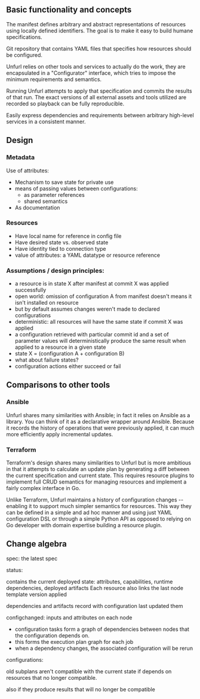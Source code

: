 ## Basic functionality and concepts

The manifest defines arbitrary and abstract representations of resources using locally defined identifiers. The goal is to make it easy to build humane specifications.

Git repository that contains YAML files that specifies how resources should be configured.

Unfurl relies on other tools and services to actually do the work, they are encapsulated in a "Configurator" interface, which tries to impose the minimum requirements and semantics.

Running Unfurl attempts to apply that specification and commits the results of that run. The exact versions of all external assets and tools utilized are recorded so playback can be fully reproducible.

Easily express dependencies and requirements between arbitrary high-level services in a consistent manner.

## Design

### Metadata

Use of attributes:
* Mechanism to save state for private use
* means of passing values between configurations:
  - as parameter references
  - shared semantics
* As documentation

### Resources
  * Have local name for reference in config file
  * Have desired state vs. observed state
  * Have identity tied to connection type
  * value of attributes: a YAML datatype or resource reference

### Assumptions / design principles:
  * a resource is in state X after manifest at commit X was applied successfully
  * open world: omission of configuration A from manifest doesn't means it isn't installed on resource
  * but by default assumes changes weren't made to declared configurations
  * deterministic: all resources will have the same state if commit X was applied
  * a configuration retrieved with particular commit id and a set of parameter values
    will deterministically produce the same result when applied to a resource in a given state
  * state X = (configuration A + configuration B)
  * what about failure states?
  * configuration actions either succeed or fail

## Comparisons to other tools

### Ansible

Unfurl shares many similarities with Ansible; in fact it relies on Ansible as a library. You can think of it as a declarative wrapper around Ansible. Because it records the history of operations that were previously applied, it can much more efficiently apply incremental updates.

### Terraform

Terraform's design shares many similarities to Unfurl but is more ambitious in that it attempts to calculate an update plan by generating a diff between the current specification and current state. This requires resource plugins to implement full CRUD semantics for managing resources and implement a fairly complex interface in Go.

Unlike Terraform, Unfurl maintains a history of configuration changes -- enabling it to support much simpler semantics for resources. This way they can be defined in a simple and ad hoc manner and using just YAML configuration DSL or through a simple Python API as opposed to relying on Go developer with domain expertise building a resource plugin.

## Change algebra
spec:
 the latest spec

status:

contains the current deployed state:
attributes, capabilities, runtime dependencies, deployed artifacts
Each resource also links the last node template version applied

dependencies and artifacts record with configuration last updated them

configchanged: inputs and attributes on each node
* configuration tasks form a graph of dependencies between nodes 
that the configuration depends on.
* this forms the execution plan graph for each job
* when a dependency changes, the associated configuration will be rerun 

configurations:

old subplans aren't compatible with the current state if depends on
resources that no longer compatible.

also if they produce results that will no longer be compatible
 
